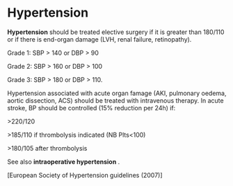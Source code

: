 # Hypertension

**Hypertension** should be treated elective surgery if it is greater
than 180/110 or if there is end-organ damage (LVH, renal failure,
retinopathy).

Grade 1: SBP &gt; 140 or DBP &gt; 90

Grade 2: SBP &gt; 160 or DBP &gt; 100

Grade 3: SBP &gt; 180 or DBP &gt; 110.

Hypertension associated with acute organ famage (AKI, pulmonary oedema,
aortic dissection, ACS) should be treated with intravenous therapy. In
acute stroke, BP should be controlled (15% reduction per 24h) if:

&gt;220/120

&gt;185/110 if thrombolysis indicated (NB Plts&lt;100)

&gt;180/105 after thrombolysis

See also **intraoperative hypertension** .

\[European Society of Hypertension guidelines (2007)\]
